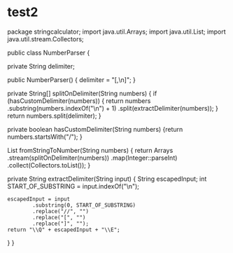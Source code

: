 # test2
package stringcalculator; import java.util.Arrays; import java.util.List; import java.util.stream.Collectors;

public class NumberParser {

private String delimiter;

public NumberParser() {
    delimiter = "[,\n]";
}

private String[] splitOnDelimiter(String numbers) {
    if (hasCustomDelimiter(numbers)) {
        return numbers
                .substring(numbers.indexOf("\n") + 1)
                .split(extractDelimiter(numbers));
    }
    return numbers.split(delimiter);
}

private boolean hasCustomDelimiter(String numbers) {return numbers.startsWith("/");
}

List<Integer> fromStringToNumber(String numbers) {
    return Arrays
            .stream(splitOnDelimiter(numbers))
            .map(Integer::parseInt)
            .collect(Collectors.toList());
}

private String extractDelimiter(String input) {
    String escapedInput;
    int START_OF_SUBSTRING = input.indexOf("\n");

    escapedInput = input
            .substring(0, START_OF_SUBSTRING)
            .replace("//", "")
            .replace("[", "")
            .replace("]", "");
    return "\\Q" + escapedInput + "\\E";
}
}
